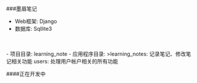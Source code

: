 ###墨眉笔记
<br>
- Web框架: Django
- 数据库: Sqllite3
<br>
<br>
- 项目目录: learning_note
- 应用程序目录: 
>learning_notes: 记录笔记、修改笔记相关功能
users: 处理用户帐户相关的所有功能

####正在开发中
